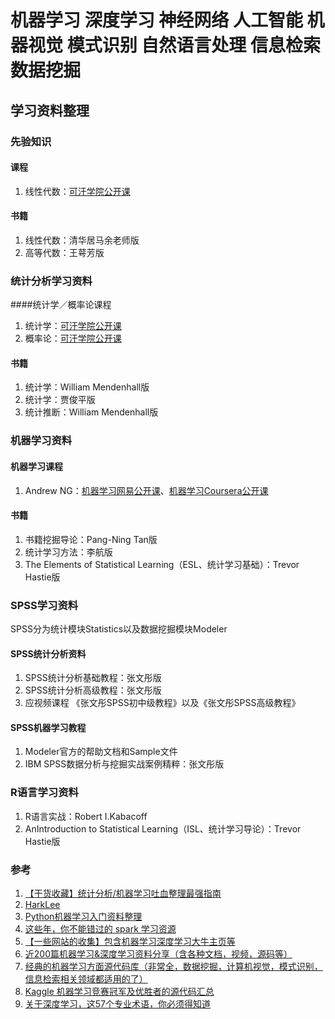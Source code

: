 # 机器学习 深度学习 神经网络 人工智能 机器视觉 模式识别 自然语言处理 信息检索 数据挖掘 
## 学习资料整理
### 先验知识  
#### 课程
1. 线性代数：[可汗学院公开课](http://open.163.com/special/Khan/linearalgebra.html)  

#### 书籍  
1. 线性代数：清华居马余老师版  
2. 高等代数：王萼芳版

### 统计分析学习资料    
####统计学／概率论课程  
1. 统计学：[可汗学院公开课](http://open.163.com/special/Khan/khstatistics.html)  
2. 概率论：[可汗学院公开课](http://open.163.com/special/Khan/probability.html)  

#### 书籍
1. 统计学：William Mendenhall版  
2. 统计学：贾俊平版  
3. 统计推断：William Mendenhall版  

### 机器学习资料  
#### 机器学习课程  
1. Andrew NG：[机器学习网易公开课](http://open.163.com/special/opencourse/machinelearning.html)、[机器学习Coursera公开课](https://www.coursera.org/learn/machine-learning#)  

#### 书籍  
1. 书籍挖掘导论：Pang-Ning Tan版
2. 统计学习方法：李航版  
3. The Elements of Statistical Learning（ESL、统计学习基础）：Trevor Hastie版  

### SPSS学习资料  
SPSS分为统计模块Statistics以及数据挖掘模块Modeler  
#### SPSS统计分析资料  
1. SPSS统计分析基础教程：张文彤版  
2. SPSS统计分析高级教程：张文彤版
3. 应视频课程 《张文彤SPSS初中级教程》以及《张文彤SPSS高级教程》  

#### SPSS机器学习教程  
1. Modeler官方的帮助文档和Sample文件  
2. IBM SPSS数据分析与挖掘实战案例精粹：张文彤版  

### R语言学习资料  
1. R语言实战：Robert I.Kabacoff  
2. AnIntroduction to Statistical Learning（ISL、统计学习导论）：Trevor Hastie版  

### 参考
1. [【干货收藏】统计分析/机器学习吐血整理最强指南](http://mp.weixin.qq.com/s?__biz=MzAxNzc3NDA3OA==&mid=2651304431&idx=1&sn=4e82688613ecc6ae7c0eabdd94c63e4d&scene=2&srcid=0522V4U6Pi5XVmh6bxAMDY02&from=timeline&isappinstalled=0#rd)
2. [HarkLee](http://www.cnblogs.com/hark0623/)  
3. [Python机器学习入门资料整理](https://segmentfault.com/a/1190000004285821)  
4. [这些年，你不能错过的 spark 学习资源](https://segmentfault.com/a/1190000005020672)  
5. [【一些网站的收集】包含机器学习深度学习大牛主页等](http://blog.csdn.net/mark199345/article/details/53587937)
6. [近200篇机器学习&深度学习资料分享（含各种文档，视频，源码等）](http://developer.51cto.com/art/201501/464174_all.htm)
7. [经典的机器学习方面源代码库（非常全，数据挖掘，计算机视觉，模式识别，信息检索相关领域都适用的了）](http://www.cnblogs.com/kshenf/archive/2012/06/14/2548708.html)
8. [Kaggle 机器学习竞赛冠军及优胜者的源代码汇总](http://blog.csdn.net/qq_26898461/article/details/49275401)
9. [关于深度学习，这57个专业术语，你必须得知道](http://mt.sohu.com/20170314/n483352926.shtml)